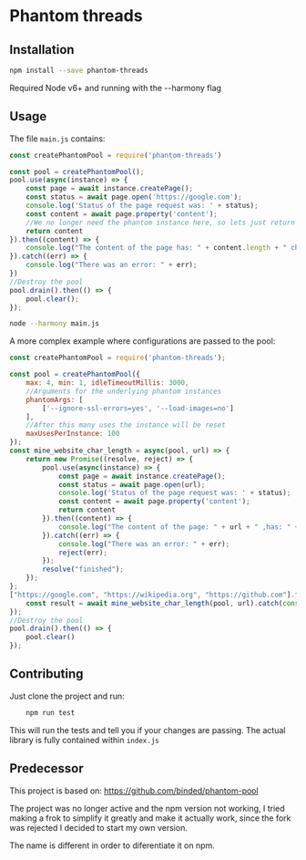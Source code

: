 # Phantom threads


## Installation

```bash
npm install --save phantom-threads
```

Required Node v6+ and running with the --harmony flag

## Usage

The file ```main.js``` contains:

```javascript
const createPhantomPool = require('phantom-threads')

const pool = createPhantomPool();
pool.use(async(instance) => {
    const page = await instance.createPage();
    const status = await page.open('https://google.com');
    console.log('Status of the page request was: ' + status);
    const content = await page.property('content');
    //We no longer need the phantom instance here, so lets just return the content and do with it what we please
    return content
}).then((content) => {
    console.log("The content of the page has: " + content.length + " characters");
}).catch((err) => {
    console.log("There was an error: " + err);
})
//Destroy the pool
pool.drain().then(() => {
    pool.clear();
});
```
```bash
node --harmony main.js
```

A more complex example where configurations are passed to the pool:

```javascript
const createPhantomPool = require('phantom-threads');

const pool = createPhantomPool({
    max: 4, min: 1, idleTimeoutMillis: 3000,
    //Arguments for the underlying phantom instances
    phantomArgs: [
        ['--ignore-ssl-errors=yes', '--load-images=no']
    ],
    //After this many uses the instance will be reset
    maxUsesPerInstance: 100
});
const mine_website_char_length = async(pool, url) => {
    return new Promise((resolve, reject) => {
        pool.use(async(instance) => {
            const page = await instance.createPage();
            const status = await page.open(url);
            console.log('Status of the page request was: ' + status);
            const content = await page.property('content');
            return content
        }).then((content) => {
            console.log("The content of the page: " + url + " ,has: " + content.length + " characters");
        }).catch((err) => {
            console.log("There was an error: " + err);
            reject(err);
        });
        resolve("finished");
    });
};
["https://google.com", "https://wikipedia.org", "https://github.com"].forEach(async(url) => {
    const result = await mine_website_char_length(pool, url).catch(console.log);
});
//Destroy the pool
pool.drain().then(() => {
    pool.clear()
});
```
## Contributing

Just clone the project and run:

```bash
    npm run test
```

This will run the tests and tell you if your changes are passing. The actual library is fully contained within ```index.js```

## Predecessor

This project is based on:
https://github.com/binded/phantom-pool

The project was no longer active and the npm version not working, I tried making a frok to simplify it greatly and make it actually work, since the fork was rejected I decided to start my own version.

The name is different in order to diferentiate it on npm.
